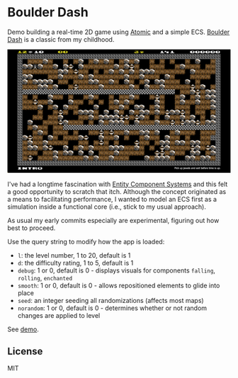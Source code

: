 # Boulder Dash

Demo building a real-time 2D game using [Atomic](https://github.com/mlanza/atomic) and a simple ECS.  [Boulder Dash](https://boulder-dash.com/online-free-game/) is a classic from my childhood.

![Screenshot](./images/screenshot.png)

I've had a longtime fascination with [Entity Component Systems](https://en.wikipedia.org/wiki/Entity_component_system) and this felt a good opportunity to scratch that itch.  Although the concept originated as a means to facilitating performance, I wanted to model an ECS first as a simulation inside a functional core (i.e., stick to my usual approach).

As usual my early commits especially are experimental, figuring out how best to proceed.

Use the query string to modify how the app is loaded:
* `l`: the level number, 1 to 20, default is 1
* `d`: the difficulty rating, 1 to 5, default is 1
* `debug`: 1 or 0, default is 0 - displays visuals for components `falling`, `rolling`, `enchanted`
* `smooth`: 1 or 0, default is 0 - allows repositioned elements to glide into place
* `seed`: an integer seeding all randomizations (affects most maps)
* `norandom`: 1 or 0, default is 0 - determines whether or not random changes are applied to level

See [demo](https://mlanza.com/boulder-dash/?monitor=*).

## License
MIT

